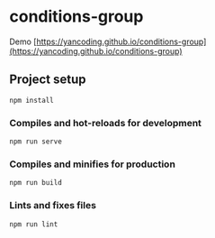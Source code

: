 # conditions-group
Demo [https://yancoding.github.io/conditions-group](https://yancoding.github.io/conditions-group)

## Project setup
```
npm install
```

### Compiles and hot-reloads for development
```
npm run serve
```

### Compiles and minifies for production
```
npm run build
```

### Lints and fixes files
```
npm run lint
```
